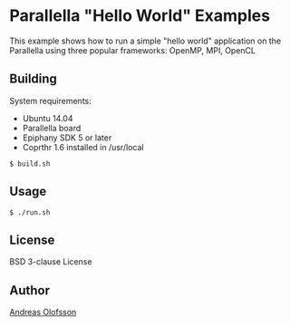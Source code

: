 # Parallella "Hello World" Examples

This example shows how to run a simple "hello world" application on the
Parallella using three popular frameworks: OpenMP, MPI, OpenCL

## Building

System requirements:

* Ubuntu 14.04
* Parallella board
* Epiphany SDK 5 or later
* Coprthr 1.6 installed in /usr/local

``$ build.sh``

## Usage

``$ ./run.sh``

## License

BSD 3-clause License

## Author

[Andreas Olofsson](https://github.com/aolofsson)
